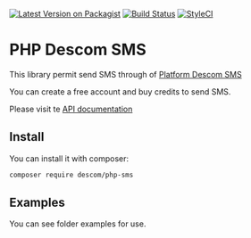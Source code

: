[![Latest Version on Packagist](https://img.shields.io/packagist/v/descom/php-sms?style=flat-square)](https://packagist.org/packages/descom/php-sms)
[![Build Status](https://img.shields.io/travis/descom/php-sms/master.svg?style=flat-square)](https://travis-ci.org/descom/php-sms)
[![StyleCI](https://styleci.io/repos/103265304/shield)](https://styleci.io/repos/103265304)
# PHP Descom SMS

This library permit send SMS through of [Platform Descom SMS](https://www.descomsms.com)

You can create a free account and buy credits to send SMS.

Please visit te [API documentation](https://api.descomsms.com)

## Install

You can install it with composer:

```bash
composer require descom/php-sms
```

## Examples

You can see folder examples for use.
